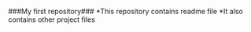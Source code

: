 ###My first repository###
*This repository contains readme file
*It also contains other project files
